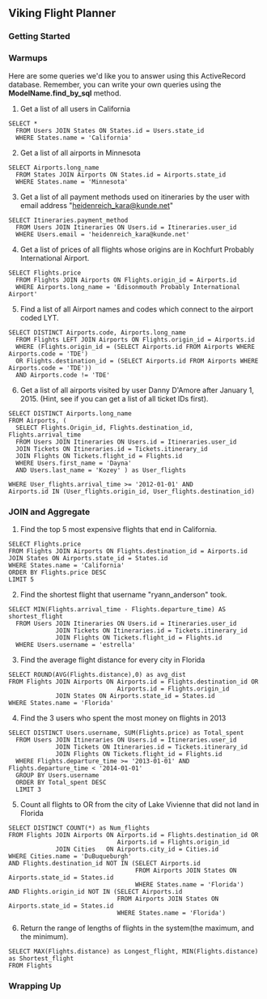 ## Viking Flight Planner

### Getting Started



### Warmups

Here are some queries we'd like you to answer using this ActiveRecord database. Remember, you can write your own queries using the **ModelName.find_by_sql** method.

1. Get a list of all users in California
```
SELECT * 
  FROM Users JOIN States ON States.id = Users.state_id 
  WHERE States.name = 'California'
```

2. Get a list of all airports in Minnesota
```
SELECT Airports.long_name
  FROM States JOIN Airports ON States.id = Airports.state_id
  WHERE States.name = 'Minnesota'
``` 

3. Get a list of all payment methods used on itineraries by the user with email address "heidenreich_kara@kunde.net"
```
SELECT Itineraries.payment_method
  FROM Users JOIN Itineraries ON Users.id = Itineraries.user_id
  WHERE Users.email = 'heidenreich_kara@kunde.net'
```  

4. Get a list of prices of all flights whose origins are in Kochfurt Probably International Airport.
```
SELECT Flights.price
  FROM Flights JOIN Airports ON Flights.origin_id = Airports.id
  WHERE Airports.long_name = 'Edisonmouth Probably International Airport'
```

5. Find a list of all Airport names and codes which connect to the airport coded LYT.
```
SELECT DISTINCT Airports.code, Airports.long_name
  FROM Flights LEFT JOIN Airports ON Flights.origin_id = Airports.id
  WHERE (Flights.origin_id = (SELECT Airports.id FROM Airports WHERE Airports.code = 'TDE')
  OR Flights.destination_id = (SELECT Airports.id FROM Airports WHERE Airports.code = 'TDE'))
  AND Airports.code != 'TDE'
```

6. Get a list of all airports visited by user Danny D'Amore after January 1, 2015. (Hint, see if you can get a list of all ticket IDs first).
```
SELECT DISTINCT Airports.long_name 
FROM Airports, (
  SELECT Flights.Origin_id, Flights.destination_id, Flights.arrival_time
  FROM Users JOIN Itineraries ON Users.id = Itineraries.user_id
  JOIN Tickets ON Itineraries.id = Tickets.itinerary_id
  JOIN Flights ON Tickets.flight_id = Flights.id
  WHERE Users.first_name = 'Dayna' 
  AND Users.last_name = 'Kozey' ) as User_flights

WHERE User_flights.arrival_time >= '2012-01-01' AND
Airports.id IN (User_flights.origin_id, User_flights.destination_id)
```


### JOIN and Aggregate
1. Find the top 5 most expensive flights that end in California.
```
SELECT Flights.price
FROM Flights JOIN Airports ON Flights.destination_id = Airports.id
JOIN States ON Airports.state_id = States.id
WHERE States.name = 'California'
ORDER BY Flights.price DESC
LIMIT 5
```

2. Find the shortest flight that username "ryann_anderson" took.
```
SELECT MIN(Flights.arrival_time - Flights.departure_time) AS shortest_flight
  FROM Users JOIN Itineraries ON Users.id = Itineraries.user_id
             JOIN Tickets ON Itineraries.id = Tickets.itinerary_id
             JOIN Flights ON Tickets.flight_id = Flights.id
  WHERE Users.username = 'estrella'
```

3. Find the average flight distance for every city in Florida
```
SELECT ROUND(AVG(Flights.distance),0) as avg_dist
FROM Flights JOIN Airports ON Airports.id = Flights.destination_id OR 
                              Airports.id = Flights.origin_id
             JOIN States ON Airports.state_id = States.id
WHERE States.name = 'Florida'
```

4. Find the 3 users who spent the most money on flights in 2013
```
SELECT DISTINCT Users.username, SUM(Flights.price) as Total_spent
  FROM Users JOIN Itineraries ON Users.id = Itineraries.user_id
             JOIN Tickets ON Itineraries.id = Tickets.itinerary_id
             JOIN Flights ON Tickets.flight_id = Flights.id
  WHERE Flights.departure_time >= '2013-01-01' AND Flights.departure_time < '2014-01-01'
  GROUP BY Users.username
  ORDER BY Total_spent DESC
  LIMIT 3
```

5. Count all flights to OR from the city of Lake Vivienne that did not land in Florida
```
SELECT DISTINCT COUNT(*) as Num_flights
FROM Flights JOIN Airports ON Airports.id = Flights.destination_id OR
                              Airports.id = Flights.origin_id
             JOIN Cities   ON Airports.city_id = Cities.id
WHERE Cities.name = 'DuBuqueburgh' 
AND Flights.destination_id NOT IN (SELECT Airports.id
                                   FROM Airports JOIN States ON Airports.state_id = States.id
                                   WHERE States.name = 'Florida')
AND Flights.origin_id NOT IN (SELECT Airports.id
                              FROM Airports JOIN States ON Airports.state_id = States.id
                              WHERE States.name = 'Florida')
```


6. Return the range of lengths of flights in the system(the maximum, and the minimum).
```
SELECT MAX(Flights.distance) as Longest_flight, MIN(Flights.distance) as Shortest_flight
FROM Flights
```



### Wrapping Up


